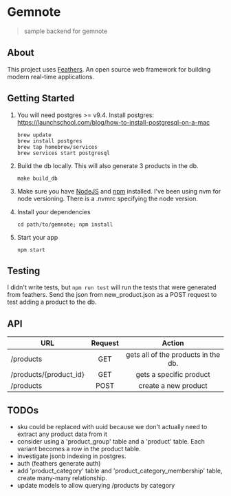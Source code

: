 # Gemnote

> sample backend for gemnote

## About

This project uses [Feathers](http://feathersjs.com). An open source web framework for building modern real-time applications.

## Getting Started

1. You will need postgres >= v9.4. Install postgres: https://launchschool.com/blog/how-to-install-postgresql-on-a-mac
    ```
    brew update
    brew install postgres
    brew tap homebrew/services
    brew services start postgresql
    ```

2. Build the db locally. This will also generate 3 products in the db.
    ```
    make build_db
    ```

3. Make sure you have [NodeJS](https://nodejs.org/) and [npm](https://www.npmjs.com/) installed. I've been using nvm for node versioning. There is a .nvmrc specifying the node version.

4. Install your dependencies

    ```
    cd path/to/gemnote; npm install
    ```

5. Start your app

    ```
    npm start
    ```

## Testing

I didn't write tests, but `npm run test` will run the tests that were generated from feathers.
Send the json from new_product.json as a POST request to test adding a product to the db.

## API

| URL           | Request       | Action    |
| ------------- |:-------------:| :----:    |
| /products                 | GET   | gets all of the products in the db. |
| /products/{product_id}    | GET   | gets a specific product |
| /products                 | POST  | create a new product |

## TODOs

* sku could be replaced with uuid because we don't actually need to extract any product data from it
* consider using a 'product_group' table and a 'product' table. Each variant becomes a row in the product table.
* investigate jsonb indexing in postgres.
* auth (feathers generate auth)
* add 'product_category' table and 'product_category_membership' table, create many-many relationship.
* update models to allow querying /products by category
